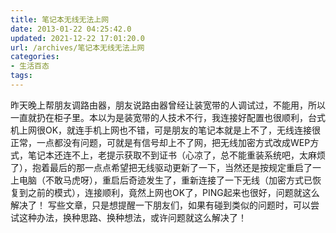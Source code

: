 ```yaml
---
title: 笔记本无线无法上网
date: 2013-01-22 04:25:42.0
updated: 2021-12-22 17:01:20.0
url: /archives/笔记本无线无法上网
categories: 
- 生活百态
tags: 
---
```


昨天晚上帮朋友调路由器，朋友说路由器曾经让装宽带的人调试过，不能用，所以一直就扔在柜子里。本以为是装宽带的人技术不行，我连接好配置也很顺利，台式机上网很OK，就连手机上网也不错，可是朋友的笔记本就是上不了，无线连接很正常，一点都没有问题，可就是有信号却上不了网，把无线加密方式改成WEP方式，笔记本还连不上，老提示获取不到证书（心凉了，总不能重装系统吧，太麻烦了），抱着最后的那一点点希望把无线驱动更新了一下，当然还是按规定重启了一上电脑（不敢马虎呀），重启后奇迹发生了，重新连接了一下无线（加密方式已恢复到之前的模式），连接顺利，竟然上网也OK了，PING起来也很好，问题就这么解决了！
写些文章，只是想提醒一下朋友们，如果有碰到类似的问题时，可以尝试这种办法，换种思路、换种想法，或许问题就这么解决了！
